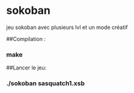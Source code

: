 # sokoban
jeu sokoban avec plusieurs lvl et un mode créatif

##Compilation :
### make 

##Lancer le jeu:
### ./sokoban sasquatch1.xsb
